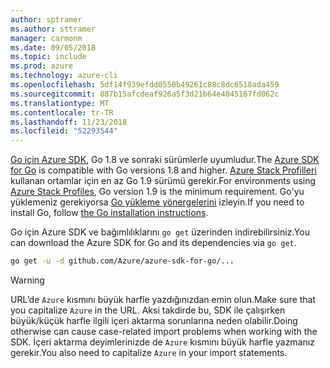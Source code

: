```yaml
---
author: sptramer
ms.author: sttramer
manager: carmonm
ms.date: 09/05/2018
ms.topic: include
ms.prod: azure
ms.technology: azure-cli
ms.openlocfilehash: 5df14f939efdd0550b49261c88c8dc6518ada459
ms.sourcegitcommit: 887b15afcdeaf926a5f3d21b64e4045167fd062c
ms.translationtype: MT
ms.contentlocale: tr-TR
ms.lasthandoff: 11/23/2018
ms.locfileid: "52293544"
---
```

<span data-ttu-id="e4af9-101">[Go için Azure SDK](https://github.com/Azure/azure-sdk-for-go), Go 1.8 ve sonraki sürümlerle uyumludur.</span><span class="sxs-lookup"><span data-stu-id="e4af9-101">The [Azure SDK for Go](https://github.com/Azure/azure-sdk-for-go) is compatible with Go versions 1.8 and higher.</span></span> <span data-ttu-id="e4af9-102">[Azure Stack Profilleri](/azure/azure-stack/user/azure-stack-version-profiles-go) kullanan ortamlar için en az Go 1.9 sürümü gerekir.</span><span class="sxs-lookup"><span data-stu-id="e4af9-102">For environments using [Azure Stack Profiles](/azure/azure-stack/user/azure-stack-version-profiles-go), Go version 1.9 is the minimum requirement.</span></span>
<span data-ttu-id="e4af9-103">Go'yu yüklemeniz gerekiyorsa [Go yükleme yönergelerini](https://golang.org/doc/install) izleyin.</span><span class="sxs-lookup"><span data-stu-id="e4af9-103">If you need to install Go, follow [the Go installation instructions](https://golang.org/doc/install).</span></span>

<span data-ttu-id="e4af9-104">Go için Azure SDK ve bağımlılıklarını `go get` üzerinden indirebilirsiniz.</span><span class="sxs-lookup"><span data-stu-id="e4af9-104">You can download the Azure SDK for Go and its dependencies via `go get`.</span></span>

```bash
go get -u -d github.com/Azure/azure-sdk-for-go/...
```

> [!WARNING]
> <span data-ttu-id="e4af9-105">URL’de `Azure` kısmını büyük harfle yazdığınızdan emin olun.</span><span class="sxs-lookup"><span data-stu-id="e4af9-105">Make sure that you capitalize `Azure` in the URL.</span></span> <span data-ttu-id="e4af9-106">Aksi takdirde bu, SDK ile çalışırken büyük/küçük harfle ilgili içeri aktarma sorunlarına neden olabilir.</span><span class="sxs-lookup"><span data-stu-id="e4af9-106">Doing otherwise can cause case-related import problems when working with the SDK.</span></span> <span data-ttu-id="e4af9-107">İçeri aktarma deyimlerinizde de `Azure` kısmını büyük harfle yazmanız gerekir.</span><span class="sxs-lookup"><span data-stu-id="e4af9-107">You also need to capitalize `Azure` in your import statements.</span></span>
